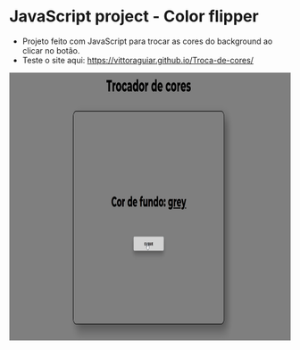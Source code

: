# JavaScript project - Color flipper
- Projeto feito com JavaScript para trocar as cores do background ao clicar no botão.
- Teste o site aqui: https://vittoraguiar.github.io/Troca-de-cores/
</hr>
<p align="center"><img src="./gif_cores.gif" alt="gif_cores" width="800px" height="480px"></p>
